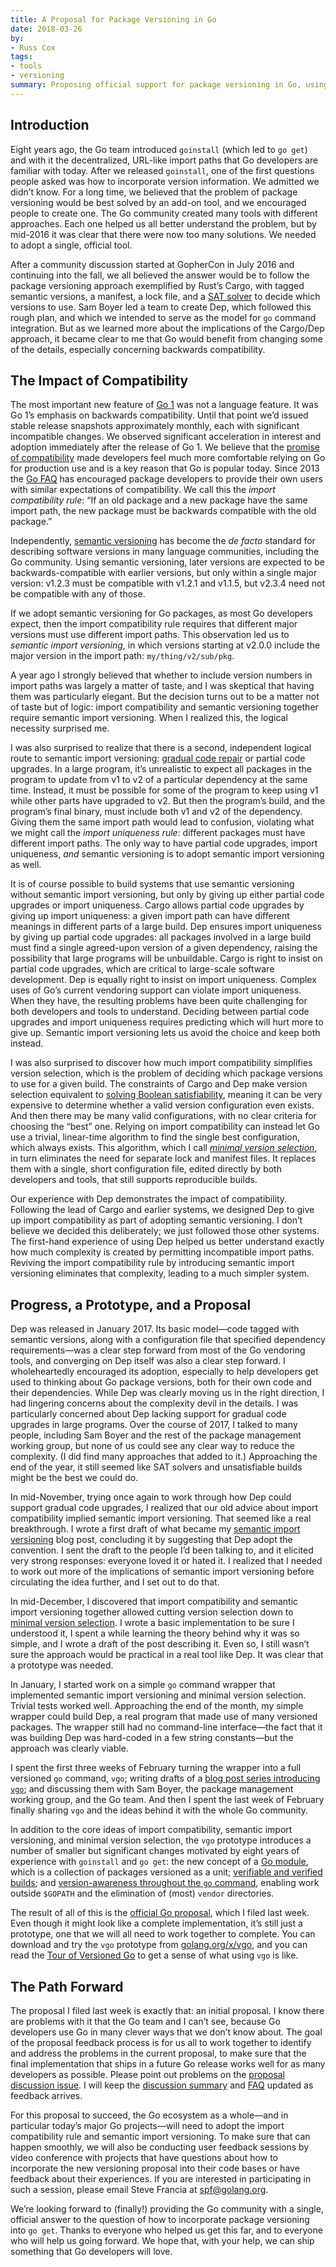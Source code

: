 ```yaml
---
title: A Proposal for Package Versioning in Go
date: 2018-03-26
by:
- Russ Cox
tags:
- tools
- versioning
summary: Proposing official support for package versioning in Go, using Go modules.
---
```


## Introduction

Eight years ago, the Go team introduced `goinstall`
(which led to `go get`)
and with it the decentralized, URL-like import paths
that Go developers are familiar with today.
After we released `goinstall`, one of the first questions people asked
was how to incorporate version information.
We admitted we didn’t know.
For a long time, we believed that the problem of package versioning
would be best solved by an add-on tool,
and we encouraged people to create one.
The Go community created many tools with different approaches.
Each one helped us all better understand the problem,
but by mid-2016 it was clear that there were now too many solutions.
We needed to adopt a single, official tool.

After a community discussion started at GopherCon in July 2016 and continuing into the fall,
we all believed the answer would be to follow the package versioning approach
exemplified by Rust’s Cargo, with tagged semantic versions,
a manifest, a lock file, and a
[SAT solver](https://research.swtch.com/version-sat) to decide which versions to use.
Sam Boyer led a team to create Dep, which followed this rough plan,
and which we intended to serve as the model for `go` command integration.
But as we learned more about the implications of the Cargo/Dep approach,
it became clear to me that Go would benefit from changing
some of the details, especially concerning backwards compatibility.

## The Impact of Compatibility

The most important new feature of
[Go 1](https://blog.golang.org/preview-of-go-version-1)
was not a language feature.
It was Go 1’s emphasis on backwards compatibility.
Until that point we’d issued stable release
snapshots approximately monthly,
each with significant incompatible changes.
We observed significant acceleration in interest and adoption
immediately after the release of Go 1.
We believe that the
[promise of compatibility](/doc/go1compat.html)
made developers feel much more comfortable relying on
Go for production use
and is a key reason that Go is popular today.
Since 2013 the
[Go FAQ](/doc/faq#get_version)
has encouraged package developers to provide their own
users with similar expectations of compatibility.
We call this the _import compatibility rule_:
“If an old package and a new package have the same import path,
the new package must be backwards compatible with the old package.”

Independently,
[semantic versioning](http://semver.org/)
has become the _de facto_
standard for describing software versions in many language communities,
including the Go community.
Using semantic versioning, later versions are expected to be
backwards-compatible with earlier versions,
but only within a single major version:
v1.2.3 must be compatible with v1.2.1 and v1.1.5,
but v2.3.4 need not be compatible with any of those.

If we adopt semantic versioning for Go packages,
as most Go developers expect,
then the import compatibility rule requires that
different major versions must use different import paths.
This observation led us to _semantic import versioning_,
in which versions starting at v2.0.0 include the major
version in the import path: `my/thing/v2/sub/pkg`.

A year ago I strongly believed that whether to include
version numbers in import paths was largely a matter of taste,
and I was skeptical that having them was particularly elegant.
But the decision turns out to be a matter not of taste but of logic:
import compatibility and semantic versioning together require
semantic import versioning.
When I realized this, the logical necessity surprised me.

I was also surprised to realize that
there is a second, independent logical route to
semantic import versioning:
[gradual code repair](/talks/2016/refactor.article)
or partial code upgrades.
In a large program, it’s unrealistic to expect all packages in the program
to update from v1 to v2 of a particular dependency at the same time.
Instead, it must be possible for some of the program to keep using v1
while other parts have upgraded to v2.
But then the program’s build, and the program’s final binary,
must include both v1 and v2 of the dependency.
Giving them the same import path would lead to confusion,
violating what we might call the _import uniqueness rule_:
different packages must have different import paths.
The only way to have
partial code upgrades, import uniqueness, _and_ semantic versioning
is to adopt
semantic import versioning as well.

It is of course possible to build systems that use semantic versioning
without semantic import versioning,
but only by giving up either partial code upgrades or import uniqueness.
Cargo allows partial code upgrades by
giving up import uniqueness:
a given import path can have different meanings
in different parts of a large build.
Dep ensures import uniqueness by
giving up partial code upgrades:
all packages involved in a large build must find
a single agreed-upon version of a given dependency,
raising the possibility that large programs will be unbuildable.
Cargo is right to insist on partial code upgrades,
which are critical to large-scale software development.
Dep is equally right to insist on import uniqueness.
Complex uses of Go’s current vendoring support can violate import uniqueness.
When they have, the resulting problems have been quite challenging
for both developers and tools to understand.
Deciding between partial code upgrades
and import uniqueness
requires predicting which will hurt more to give up.
Semantic import versioning lets us avoid the choice
and keep both instead.

I was also surprised to discover how much
import compatibility simplifies version selection,
which is the problem of deciding which package versions to use for a given build.
The constraints of Cargo and Dep make version selection
equivalent to
[solving Boolean satisfiability](https://research.swtch.com/version-sat),
meaning it can be very expensive to determine whether
a valid version configuration even exists.
And then there may be many valid configurations,
with no clear criteria for choosing the “best” one.
Relying on import compatibility can instead let Go use
a trivial, linear-time algorithm
to find the single best configuration, which always exists.
This algorithm,
which I call
[_minimal version selection_](https://research.swtch.com/vgo-mvs),
in turn eliminates the need for separate lock and manifest files.
It replaces them with a single, short configuration file,
edited directly by both developers and tools,
that still supports reproducible builds.

Our experience with Dep demonstrates the impact of compatibility.
Following the lead of Cargo and earlier systems,
we designed Dep to give up import compatibility
as part of adopting semantic versioning.
I don’t believe we decided this deliberately;
we just followed those other systems.
The first-hand experience of using Dep helped us
better understand exactly how much complexity
is created by permitting incompatible import paths.
Reviving the import compatibility rule
by introducing semantic import versioning
eliminates that complexity,
leading to a much simpler system.

## Progress, a Prototype, and a Proposal

Dep was released in January 2017.
Its basic model—code tagged with
semantic versions, along with a configuration file that
specified dependency requirements—was
a clear step forward from most of the Go vendoring tools,
and converging on Dep itself was also a clear step forward.
I wholeheartedly encouraged its adoption,
especially to help developers get used to thinking about Go package versions,
both for their own code and their dependencies.
While Dep was clearly moving us in the right direction, I had lingering concerns
about the complexity devil in the details.
I was particularly concerned about Dep
lacking support for gradual code upgrades in large programs.
Over the course of 2017, I talked to many people,
including Sam Boyer and the rest of the
package management working group,
but none of us could see any clear way to reduce the complexity.
(I did find many approaches that added to it.)
Approaching the end of the year,
it still seemed like SAT solvers and unsatisfiable builds
might be the best we could do.

In mid-November, trying once again to work through
how Dep could support gradual code upgrades,
I realized that our old advice about import compatibility
implied semantic import versioning.
That seemed like a real breakthrough.
I wrote a first draft of what became my
[semantic import versioning](https://research.swtch.com/vgo-import)
blog post,
concluding it by suggesting that Dep adopt the convention.
I sent the draft to the people I’d been talking to,
and it elicited very strong responses:
everyone loved it or hated it.
I realized that I needed to work out more of the
implications of semantic import versioning
before circulating the idea further,
and I set out to do that.

In mid-December, I discovered that import compatibility
and semantic import versioning together allowed
cutting version selection down to [minimal version selection](https://research.swtch.com/vgo-mvs).
I wrote a basic implementation to be sure I understood it,
I spent a while learning the theory behind why it was so simple,
and I wrote a draft of the post describing it.
Even so, I still wasn’t sure the approach would be practical
in a real tool like Dep.
It was clear that a prototype was needed.

In January, I started work on a simple `go` command wrapper
that implemented semantic import versioning
and minimal version selection.
Trivial tests worked well.
Approaching the end of the month,
my simple wrapper could build Dep,
a real program that made use of many versioned packages.
The wrapper still had no command-line interface—the fact that
it was building Dep was hard-coded in a few string constants—but
the approach was clearly viable.

I spent the first three weeks of February turning the
wrapper into a full versioned `go` command, `vgo`;
writing drafts of a
[blog post series introducing `vgo`](https://research.swtch.com/vgo);
and discussing them with
Sam Boyer, the package management working group,
and the Go team.
And then I spent the last week of February finally
sharing `vgo` and the ideas behind it with the whole Go community.

In addition to the core ideas of import compatibility,
semantic import versioning, and minimal version selection,
the `vgo` prototype introduces a number of smaller
but significant changes motivated by eight years of
experience with `goinstall` and `go get`:
the new concept of a [Go module](https://research.swtch.com/vgo-module),
which is a collection of packages versioned as a unit;
[verifiable and verified builds](https://research.swtch.com/vgo-repro);
and
[version-awareness throughout the `go` command](https://research.swtch.com/vgo-cmd),
enabling work outside `$GOPATH`
and the elimination of (most) `vendor` directories.

The result of all of this is the [official Go proposal](/design/24301-versioned-go),
which I filed last week.
Even though it might look like a complete implementation,
it’s still just a prototype,
one that we will all need to work together to complete.
You can download and try the `vgo` prototype from [golang.org/x/vgo](/x/vgo),
and you can read the
[Tour of Versioned Go](https://research.swtch.com/vgo-tour)
to get a sense of what using `vgo` is like.

## The Path Forward

The proposal I filed last week is exactly that: an initial proposal.
I know there are problems with it that the Go team and I can’t see,
because Go developers use Go in many clever ways that we don’t know about.
The goal of the proposal feedback process is for us all to work together
to identify and address the problems in the current proposal,
to make sure that the final implementation that ships in a future
Go release works well for as many developers as possible.
Please point out problems on the [proposal discussion issue](/issue/24301).
I will keep the
[discussion summary](/issue/24301#issuecomment-371228742)
and
[FAQ](/issue/24301#issuecomment-371228664)
updated as feedback arrives.

For this proposal to succeed, the Go ecosystem as a
whole—and in particular today’s major Go projects—will need to
adopt the import compatibility rule and semantic import versioning.
To make sure that can happen smoothly,
we will also be conducting user feedback sessions
by video conference with projects that have questions about
how to incorporate the new versioning proposal into their code bases
or have feedback about their experiences.
If you are interested in participating in such a session,
please email Steve Francia at spf@golang.org.

We’re looking forward to (finally!) providing the Go community with a single, official answer
to the question of how to incorporate package versioning into `go get`.
Thanks to everyone who helped us get this far, and to everyone who will help us going forward.
We hope that, with your help, we can ship something that Go developers will love.
